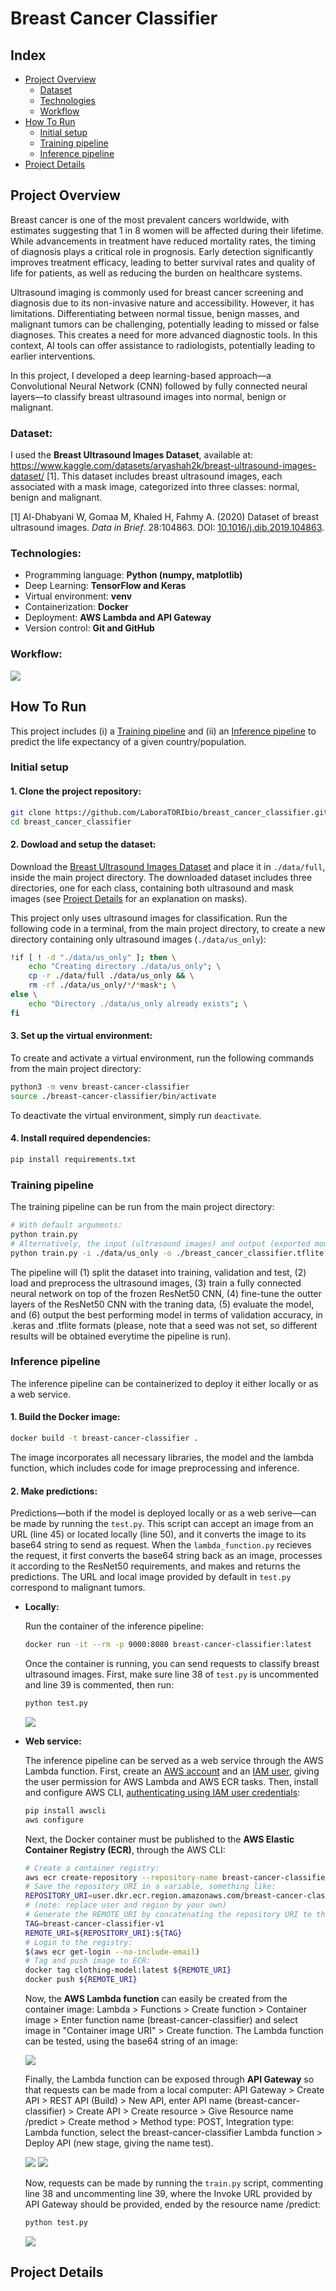 # Breast Cancer Classifier

## Index

* [Project Overview](#project-overview)
    * [Dataset](#dataset)
    * [Technologies](#technologies)
    * [Workflow](#workflow)
* [How To Run](#how-to-run)
    * [Initial setup](#initial-setup)
    * [Training pipeline](#training-pipeline)
    * [Inference pipeline](#inference-pipeline)
* [Project Details](#project-details)


## Project Overview

Breast cancer is one of the most prevalent cancers worldwide, with estimates suggesting that 1 in 8 women will be affected during their lifetime. While advancements in treatment have reduced mortality rates, the timing of diagnosis plays a critical role in prognosis. Early detection significantly improves treatment efficacy, leading to better survival rates and quality of life for patients, as well as reducing the burden on healthcare systems.

Ultrasound imaging is commonly used for breast cancer screening and diagnosis due to its non-invasive nature and accessibility. However, it has limitations. Differentiating between normal tissue, benign masses, and malignant tumors can be challenging, potentially leading to missed or false diagnoses. This creates a need for more advanced diagnostic tools. In this context, AI tools can offer assistance to radiologists, potentially leading to earlier interventions.

In this project, I developed a deep learning-based approach&mdash;a Convolutional Neural Network (CNN) followed by fully connected neural layers&mdash;to classify breast ultrasound images into normal, benign or malignant.

### Dataset:

I used the **Breast Ultrasound Images Dataset**, available at: https://www.kaggle.com/datasets/aryashah2k/breast-ultrasound-images-dataset/ [1]. This dataset includes breast ultrasound images, each associated with a mask image, categorized into three classes: normal, benign and malignant.

[1] Al-Dhabyani W, Gomaa M, Khaled H, Fahmy A. (2020) Dataset of breast ultrasound images. *Data in Brief*. 28:104863. DOI: [10.1016/j.dib.2019.104863](https://doi.org/10.1016/j.dib.2019.104863).

### Technologies:

* Programming language: **Python (numpy, matplotlib)**
* Deep Learning: **TensorFlow and Keras**
* Virtual environment: **venv**
* Containerization: **Docker**
* Deployment: **AWS Lambda and API Gateway**
* Version control: **Git and GitHub**

### Workflow:

![](imgs/proj_overview.png)


## How To Run

This project includes (i) a [Training pipeline](#training-pipeline) and (ii) an [Inference pipeline](#inference-pipeline) to predict the life expectancy of a given country/population.

### Initial setup

#### 1. Clone the project repository:

```bash
git clone https://github.com/LaboraTORIbio/breast_cancer_classifier.git
cd breast_cancer_classifier
```

#### 2. Dowload and setup the dataset:

Download the [Breast Ultrasound Images Dataset](https://www.kaggle.com/datasets/aryashah2k/breast-ultrasound-images-dataset/) and place it in `./data/full`, inside the main project directory. The downloaded dataset includes three directories, one for each class, containing both ultrasound and mask images (see [Project Details](#project-details) for an explanation on masks).

This project only uses ultrasound images for classification. Run the following code in a terminal, from the main project directory, to create a new directory containing only ultrasound images (`./data/us_only`):

```bash
!if [ ! -d "./data/us_only" ]; then \
    echo "Creating directory ./data/us_only"; \
    cp -r ./data/full ./data/us_only && \
    rm -rf ./data/us_only/*/*mask*; \
else \
    echo "Directory ./data/us_only already exists"; \
fi
```

#### 3. Set up the virtual environment:

To create and activate a virtual environment, run the following commands from the main project directory:

```bash
python3 -m venv breast-cancer-classifier
source ./breast-cancer-classifier/bin/activate
```

To deactivate the virtual environment, simply run `deactivate`.

#### 4. Install required dependencies:

```bash
pip install requirements.txt
```

### Training pipeline

The training pipeline can be run from the main project directory:

```bash
# With default arguments:
python train.py
# Alternatively, the input (ultrasound images) and output (exported model in tflite format) file paths can be specified:
python train.py -i ./data/us_only -o ./breast_cancer_classifier.tflite
```

The pipeline will (1) split the dataset into training, validation and test, (2) load and preprocess the ultrasound images, (3) train a fully connected neural network on top of the frozen ResNet50 CNN, (4) fine-tune the outter layers of the ResNet50 CNN with the traning data, (5) evaluate the model, and (6) output the best performing model in terms of validation accuracy, in .keras and .tflite formats (please, note that a seed was not set, so different results will be obtained everytime the pipeline is run).

### Inference pipeline

The inference pipeline can be containerized to deploy it either locally or as a web service.

#### 1. Build the Docker image:

```bash
docker build -t breast-cancer-classifier .
```

The image incorporates all necessary libraries, the model and the lambda function, which includes code for image preprocessing and inference. 

#### 2. Make predictions:

Predictions&mdash;both if the model is deployed locally or as a web serive&mdash;can be made by running the `test.py`. This script can accept an image from an URL (line 45) or located locally (line 50), and it converts the image to its base64 string to send as request. When the `lambda_function.py` recieves the request, it first converts the base64 string back as an image, processes it according to the ResNet50 requirements, and makes and returns the predictions. The URL and local image provided by default in `test.py` correspond to malignant tumors.

* **Locally:**

    Run the container of the inference pipeline:

    ```bash
    docker run -it --rm -p 9000:8080 breast-cancer-classifier:latest
    ```

    Once the container is running, you can send requests to classify breast ultrasound images. First, make sure line 38 of `test.py` is uncommented and line 39 is commented, then run:

    ```bash
    python test.py
    ```
    
    ![](imgs/API_testing.png)

* **Web service:**

    The inference pipeline can be served as a web service through the AWS Lambda function. First, create an [AWS account](https://aws.amazon.com/) and an [IAM user](https://docs.aws.amazon.com/IAM/latest/UserGuide/id_users_create.html), giving the user permission for AWS Lambda and AWS ECR tasks. Then, install and configure AWS CLI, [authenticating using IAM user credentials](https://docs.aws.amazon.com/cli/v1/userguide/cli-authentication-user.html):

    ```bash
    pip install awscli
    aws configure
    ```
    
    Next, the Docker container must be published to the **AWS Elastic Container Registry (ECR)**, through the AWS CLI:

    ```bash
    # Create a container registry:
    aws ecr create-repository --repository-name breast-cancer-classifier
    # Save the repository URI in a variable, something like:
    REPOSITORY_URI=user.dkr.ecr.region.amazonaws.com/breast-cancer-classifier
    # (note: replace user and region by your own)
    # Generate the REMOTE_URI by concatenating the repository URI to the image tag:
    TAG=breast-cancer-classifier-v1
    REMOTE_URI=${REPOSITORY_URI}:${TAG}
    # Login to the registry:
    $(aws ecr get-login --no-include-email)
    # Tag and push image to ECR:
    docker tag clothing-model:latest ${REMOTE_URI}
    docker push ${REMOTE_URI}
    ```
    
    Now, the **AWS Lambda function** can easily be created from the container image: Lambda > Functions > Create function > Container image > Enter function name (breast-cancer-classifier) and select image in "Container image URI" > Create function. The Lambda function can be tested, using the base64 string of an image:

    ![](imgs/lambda_function.png)

    Finally, the Lambda function can be exposed through **API Gateway** so that requests can be made from a local computer: API Gateway > Create API > REST API (Build) > New API, enter API name (breast-cancer-classifier) > Create API > Create resource > Give Resource name /predict > Create method > Method type: POST, Integration type: Lambda function, select the breast-cancer-classifier Lambda function > Deploy API (new stage, giving the name test).

    ![](imgs/API_resource.png)
    ![](imgs/API_deployed.png)

    Now, requests can be made by running the `train.py` script, commenting line 38 and uncommenting line 39, where the Invoke URL provided by API Gateway should be provided, ended by the resource name /predict:

    ```bash
    python test.py
    ```

    ![](imgs/API_testing.png)


## Project Details

